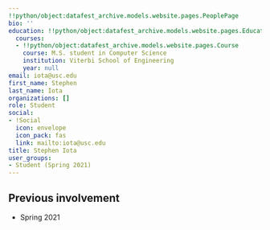```yaml
---
!!python/object:datafest_archive.models.website.pages.PeoplePage
bio: ''
education: !!python/object:datafest_archive.models.website.pages.Education
  courses:
  - !!python/object:datafest_archive.models.website.pages.Course
    course: M.S. student in Computer Science
    institution: Viterbi School of Engineering
    year: null
email: iota@usc.edu
first_name: Stephen
last_name: Iota
organizations: []
role: Student
social:
- !Social
  icon: envelope
  icon_pack: fas
  link: mailto:iota@usc.edu
title: Stephen Iota
user_groups:
- Student (Spring 2021)
---
```



## Previous involvement

* Spring 2021


